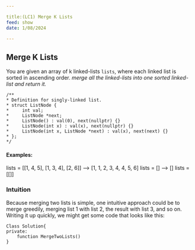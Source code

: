 ```yaml
---

title:(LC1) Merge K Lists
feed: show
date: 1/08/2024

---
```



## Merge K Lists
You are given an array of k linked-lists `lists`, where each linked list is sorted in ascending order.
*merge all the linked-lists into one sorted linked-list and return it.*

```
/**
* Definition for singly-linked list.
* struct ListNode {
*     int val;
*     ListNode *next;
*     ListNode() : val(0), next(nullptr) {}
*     ListNode(int x) : val(x), next(nullptr) {}
*     ListNode(int x, ListNode *next) : val(x), next(next) {}
* };
*/
```

#### Examples:
lists = \[\[1, 4, 5\], \[1, 3, 4\], \[2, 6\]\] -->  \[1, 1, 2, 3, 4, 4, 5, 6\]
lists = \[\] --> \[\]
lists = \[\[\]\]

### Intuition
Because merging two lists is simple, one intuitive approach could be to merge greedily, merging list 1 with list 2, the result with list 3, and so on. Writing it up quickly, we might get some code that looks like this:

```
Class Solution{
private:
	function MergeTwoLists()
}
```
